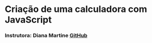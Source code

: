 # Criação de uma calculadora com JavaScript

### Instrutora: Diana Martine [GitHub](https://github.com/DianaMartine)
